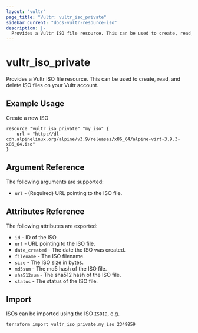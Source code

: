 ```yaml
---
layout: "vultr"
page_title: "Vultr: vultr_iso_private"
sidebar_current: "docs-vultr-resource-iso"
description: |-
  Provides a Vultr ISO file resource. This can be used to create, read, and delete ISO files on your Vultr account.
---
```


# vultr_iso_private

Provides a Vultr ISO file resource. This can be used to create, read, and delete ISO files on your Vultr account.

## Example Usage

Create a new ISO
```hcl
resource "vultr_iso_private" "my_iso" {
	url = "http://dl-cdn.alpinelinux.org/alpine/v3.9/releases/x86_64/alpine-virt-3.9.3-x86_64.iso"
}
```

## Argument Reference

The following arguments are supported:

* `url` - (Required) URL pointing to the ISO file.

## Attributes Reference

The following attributes are exported:

* `id` - ID of the ISO.
* `url` - URL pointing to the ISO file.
* `date_created` - The date the ISO was created.
* `filename` - The ISO filename.
* `size` - The ISO size in bytes.
* `md5sum` - The md5 hash of the ISO file.
* `sha512sum` - The sha512 hash of the ISO file.
* `status` - The status of the ISO file.

## Import

ISOs can be imported using the ISO `ISOID`, e.g.

```
terraform import vultr_iso_private.my_iso 2349859
```